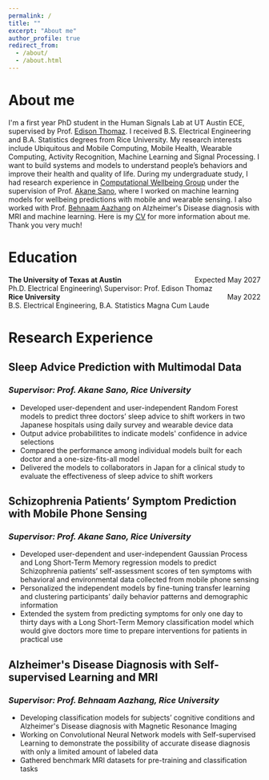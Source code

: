 ```yaml
---
permalink: /
title: ""
excerpt: "About me"
author_profile: true
redirect_from: 
  - /about/
  - /about.html
---
```


# About me
I'm a first year PhD student in the Human Signals Lab at UT Austin ECE, supervised by Prof. [Edison Thomaz](http://users.ece.utexas.edu/~ethomaz/). I received B.S. Electrical Engineering and B.A. Statistics degrees from Rice University. My research interests include Ubiquitous and Mobile Computing, Mobile Health, Wearable Computing, Activity Recognition, Machine Learning and Signal Processing. I want to build systems and models to understand people’s behaviors and improve their health and quality of life. During my undergraduate study, I had research experience in [Computational Wellbeing Group](https://compwell.rice.edu/home) under the supervision of Prof. [Akane Sano](http://akane.sano.web.rice.edu/index.html), where I worked on machine learning models for wellbeing predictions with mobile and wearable sensing. I also worked with Prof. [Behnaam Aazhang](https://aaz.rice.edu/) on Alzheimer's Disease diagnosis with MRI and machine learning. Here is my [CV](https://enwq.github.io/files/Yufei_Shen_CV_web.pdf) for more information about me. Thank you very much!

# Education
<div style="text-align:left;">
  <b>The University of Texas at Austin</b>
    <span style="float:right;">
        Expected May 2027
    </span>
</div>
Ph.D. Electrical Engineering\
Supervisor: Prof. Edison Thomaz

<div style="text-align:left;">
  <b>Rice University</b>
    <span style="float:right;">
        May 2022
    </span>
</div>
B.S. Electrical Engineering, B.A. Statistics                             
Magna Cum Laude

# Research Experience
## Sleep Advice Prediction with Multimodal Data
### *Supervisor: Prof. Akane Sano, Rice University*
- Developed user-dependent and user-independent Random Forest models to predict three doctors’ sleep advice to shift workers in two Japanese hospitals using daily survey and wearable device data
- Output advice probabilitites to indicate models' confidence in advice selections
- Compared the performance among individual models built for each doctor and a one-size-fits-all model
- Delivered the models to collaborators in Japan for a clinical study to evaluate the effectiveness of sleep advice to shift workers

## Schizophrenia Patients’ Symptom Prediction with Mobile Phone Sensing
### *Supervisor: Prof. Akane Sano, Rice University*
- Developed user-dependent and user-independent Gaussian Process and Long Short-Term Memory regression models to predict Schizophrenia patients’ self-assessment scores of ten symptoms with behavioral and environmental data collected from mobile phone sensing
- Personalized the independent models by fine-tuning transfer learning and clustering participants’ daily behavior patterns and demographic information
- Extended the system from predicting symptoms for only one day to thirty days with a Long Short-Term Memory classification model which would give doctors more time to prepare interventions for patients in practical use


## Alzheimer's Disease Diagnosis with Self-supervised Learning and MRI
### *Supervisor: Prof. Behnaam Aazhang, Rice University*
- Developing classification models for subjects’ cognitive conditions and Alzheimer's Disease diagnosis with Magnetic Resonance Imaging 
- Working on Convolutional Neural Network models with Self-supervised Learning to demonstrate the possibility of accurate disease diagnosis with only a limited amount of labeled data
- Gathered benchmark MRI datasets for pre-training and classification tasks
